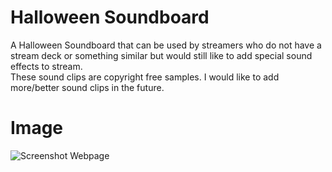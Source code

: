 # Halloween Soundboard
 A Halloween Soundboard that can be used by streamers who do not have a stream deck or something similar but would still like to add special sound effects to stream. <br> These sound clips are copyright free samples. I would like to add more/better sound clips in the future.
 
<h1> Image </h1>

![Screenshot Webpage](https://user-images.githubusercontent.com/89669426/183762854-feb359b7-252e-426a-bb70-67066ceee847.png)
